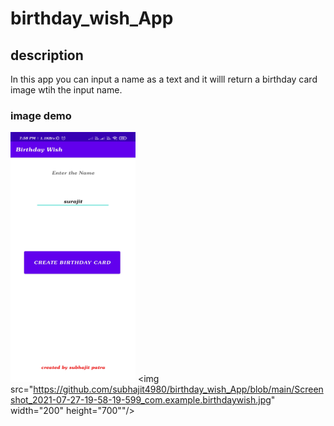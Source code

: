 # birthday_wish_App

## description
In this app you can input a name as a text and
it willl return a birthday card image wtih the 
input name.

### image demo
<img src="https://github.com/subhajit4980/birthday_wish_App/blob/main/Screenshot_2021-07-27-19-58-14-672_com.example.birthdaywish.jpg" width="200" height="400"/>  <img src="https://github.com/subhajit4980/birthday_wish_App/blob/main/Screenshot_2021-07-27-19-58-19-599_com.example.birthdaywish.jpg" width="200" height="700""/>
